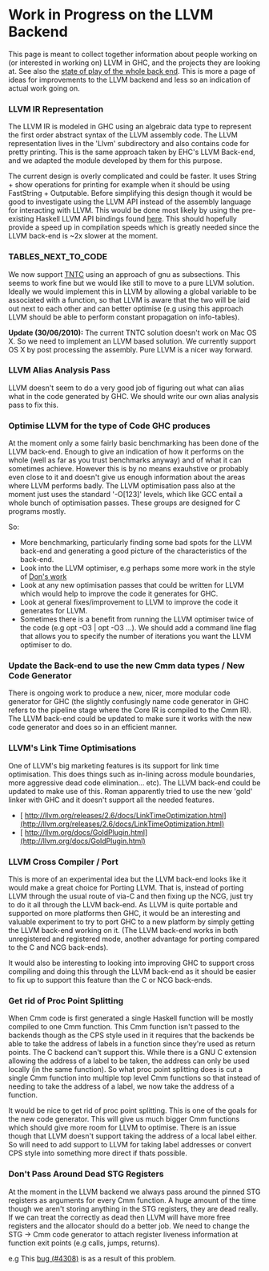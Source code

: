 


# Work in Progress on the LLVM Backend



This page is meant to collect together information about people working on (or interested in working on) LLVM in GHC, and the projects they are looking at.  See also the [state of play of the whole back end](commentary/compiler/new-code-gen). This is more a page of ideas for improvements to the LLVM backend and less so an indication of actual work going on.


### LLVM IR Representation



The LLVM IR is modeled in GHC using an algebraic data type to represent the first order abstract syntax of the LLVM assembly code. The LLVM representation lives in the 'Llvm' subdirectory and also contains code for pretty printing. This is the same approach taken by  EHC's LLVM Back-end, and we adapted the  module developed by them for this purpose. 



The current design is overly complicated and could be faster. It uses String + show operations for printing for example when it should be using FastString + Outputable. Before simplifying this design though it would be good to investigate using the LLVM API instead of the assembly language for interacting with LLVM. This would be done most likely by using the pre-existing Haskell LLVM API bindings found [
here](http://hackage.haskell.org/package/llvm). This should hopefully provide a speed up in compilation speeds which is greatly needed since the LLVM back-end is \~2x slower at the moment.


### TABLES\_NEXT\_TO\_CODE



We now support [TNTC](commentary/compiler/backends/llvm/issues#) using an approach of gnu as subsections. This seems to work fine but we would like still to move to a pure LLVM solution. Ideally we would implement this in LLVM by allowing a global variable to be associated with a function, so that LLVM is aware that the two will be laid out next to each other and can better optimise (e.g using this approach LLVM should be able to perform constant propagation on info-tables).



**Update (30/06/2010):** The current TNTC solution doesn't work on Mac OS X. So we need to implement an LLVM based solution. We currently support OS X by post processing the assembly. Pure LLVM is a nicer way forward.


### LLVM Alias Analysis Pass



LLVM doesn't seem to do a very good job of figuring out what can alias what in the code generated by GHC. We should write our own alias analysis pass to fix this.


### Optimise LLVM for the type of Code GHC produces



At the moment only a some fairly basic benchmarking has been done of the LLVM back-end. Enough to give an indication of how it performs on the whole (well as far as you trust benchmarks anyway) and of what it can sometimes achieve. However this is by no means exauhstive or probably even close to it and doesn't give us enough information about the areas where LLVM performs badly. The LLVM optimisation pass also at the moment just uses the standard '-O\[123\]' levels, which like GCC entail a whole bunch of optimisation passes. These groups are designed for C programs mostly.



So:


- More benchmarking, particularly finding some bad spots for the LLVM back-end and generating a good picture of the characteristics of the back-end.
- Look into the LLVM optimiser, e.g perhaps some more work in the style of [
  Don's work](http://donsbot.wordpress.com/2010/03/01/evolving-faster-haskell-programs-now-with-llvm/)
- Look at any new optimisation passes that could be written for LLVM which would help to improve the code it generates for GHC.
- Look at general fixes/improvement to LLVM to improve the code it generates for LLVM.
- Sometimes there is a benefit from running the LLVM optimiser twice of the code (e.g opt -O3 \| opt -O3 ...). We should add a command line flag that allows you to specify the number of iterations you want the LLVM optimiser to do.

### Update the Back-end to use the new Cmm data types / New Code Generator



There is ongoing work to produce a new, nicer, more modular code generator for GHC (the slightly confusingly name code generator in GHC refers to the pipeline stage where the Core IR is compiled to the Cmm IR). The LLVM back-end could be updated to make sure it works with the new code generator and does so in an efficient manner.


### LLVM's Link Time Optimisations



One of LLVM's big marketing features is its support for link time optimisation. This does things such as in-lining across module boundaries, more aggressive dead code elimination... etc). The LLVM back-end could be updated to make use of this. Roman apparently tried to use the new 'gold' linker with GHC and it doesn't support all the needed features.


- [
  http://llvm.org/releases/2.6/docs/LinkTimeOptimization.html](http://llvm.org/releases/2.6/docs/LinkTimeOptimization.html)
- [ http://llvm.org/docs/GoldPlugin.html](http://llvm.org/docs/GoldPlugin.html)

### LLVM Cross Compiler / Port



This is more of an experimental idea but the LLVM back-end looks like it would make a great choice for Porting LLVM. That is, instead of porting LLVM through the usual route of via-C and then fixing up the NCG, just try to do it all through the LLVM back-end. As LLVM is quite portable and supported on more platforms then GHC, it would be an interesting and valuable experiment to try to port GHC to a new platform by simply getting the LLVM back-end working on it. (The LLVM back-end works in both unregistered and registered mode, another advantage for porting compared to the C and NCG back-ends).



It would also be interesting to looking into improving GHC to support cross compiling and doing this through the LLVM back-end as it should be easier to fix up to support this feature than the C or NCG back-ends.


### Get rid of Proc Point Splitting



When Cmm code is first generated a single Haskell function will be mostly compiled to one Cmm function. This Cmm function isn't passed to the backends though as the CPS style used in it requires that the backends be able to take the address of labels in a function since they're used as return points. The C backend can't support this. While there is a GNU C extension allowing the address of a label to be taken, the address can only be used locally (in the same function). So what proc point splitting does is cut a single Cmm function into multiple top level Cmm functions so that instead of needing to take the address of a label, we now take the address of a function.



It would be nice to get rid of proc point splitting. This is one of the goals for the new code generator. This will give us much bigger Cmm functions which should give more room for LLVM to optimise. There is an issue though that LLVM doesn't support taking the address of a local label either. So will need to add support to LLVM for taking label addresses or convert CPS style into something more direct if thats possible.


### Don't Pass Around Dead STG Registers



At the moment in the LLVM backend we always pass around the pinned STG registers as arguments for every Cmm function. A huge amount of the time though we aren't storing anything in the STG registers, they are dead really. If we can treat the correctly as dead then LLVM will have more free registers and the allocator should do a better job. We need to change the STG -\> Cmm code generator to attach register liveness information at function exit points (e.g calls, jumps, returns).



e.g This [
bug (\#4308)](http://hackage.haskell.org/trac/ghc/ticket/4308) is as a result of this problem.



